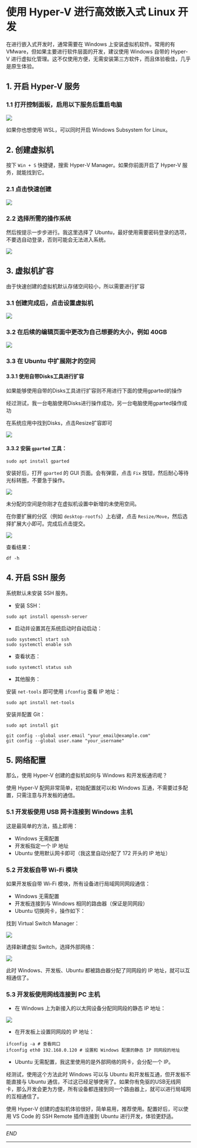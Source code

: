 # 使用 Hyper-V 进行高效嵌入式 Linux 开发

在进行嵌入式开发时，通常需要在 Windows 上安装虚拟机软件。常用的有 VMware，但如果主要进行软件层面的开发，建议使用 Windows 自带的 Hyper-V 进行虚拟化管理。这不仅使用方便，无需安装第三方软件，而且体验极佳，几乎是原生体验。

## 1. 开启 Hyper-V 服务

### 1.1 打开控制面板，启用以下服务后重启电脑

![](https://cdn.jsdelivr.net/gh/sharebravery/album/20240623224944.png)

如果你也想使用 WSL，可以同时开启 Windows Subsystem for Linux。

## 2. 创建虚拟机

按下 `Win + S` 快捷键，搜索 Hyper-V Manager。如果你前面开启了 Hyper-V 服务，就能找到它。

### 2.1 点击快速创建

![](https://cdn.jsdelivr.net/gh/sharebravery/album/20240623225412.png)

### 2.2 选择所需的操作系统

然后按提示一步步进行。我这里选择了 Ubuntu，最好使用需要密码登录的选项，不要选自动登录，否则可能会无法进入系统。

![](https://cdn.jsdelivr.net/gh/sharebravery/album/20240623225600.png)

## 3. 虚拟机扩容

由于快速创建的虚拟机默认存储空间较小，所以需要进行扩容

### 3.1 创建完成后，点击设置虚拟机

![](https://cdn.jsdelivr.net/gh/sharebravery/album/20240623230214.png)

### 3.2 在后续的编辑页面中更改为自己想要的大小，例如 40GB

![](https://cdn.jsdelivr.net/gh/sharebravery/album/20240623230419.png)

### 3.3 在 Ubuntu 中扩展刚才的空间

#### 3.3.1 使用自带Disks工具进行扩容

如果能够使用自带的Disks工具进行扩容则不用进行下面的使用gparted的操作

经过测试，我一台电脑使用Disks进行操作成功，另一台电脑使用gparted操作成功



在系统应用中找到Disks，点击Resize扩容即可

![](https://cdn.jsdelivr.net/gh/sharebravery/album@master/20240624161737.png)

#### 3.3.2 安装 `gparted` 工具：

```shell
sudo apt install gparted
```

安装好后，打开 `gparted` 的 GUI 页面。会有弹窗，点击 `Fix` 按钮，然后耐心等待光标转圈，不要急于操作。

![](https://cdn.jsdelivr.net/gh/sharebravery/album/20240623231330.png)

未分配的空间是你刚才在虚拟机设置中新增的未使用空间。

在你要扩展的分区（例如 `desktop-rootfs`）上右键，点击 `Resize/Move`，然后选择扩展大小即可。完成后点击提交。

![](https://cdn.jsdelivr.net/gh/sharebravery/album/20240623232435.png)

查看结果：

```shell
df -h
```

## 4. 开启 SSH 服务

系统默认未安装 SSH 服务。

- 安装 SSH：

```shell
sudo apt install openssh-server
```

- 启动并设置其在系统启动时自动启动：

```shell
sudo systemctl start ssh
sudo systemctl enable ssh
```

- 查看状态：

```shell
sudo systemctl status ssh
```

- 其他服务：

安装 `net-tools` 即可使用 `ifconfig` 查看 IP 地址：

```shell
sudo apt install net-tools
```

安装并配置 Git：

```shell
sudo apt install git
```

```shell
git config --global user.email "your_email@example.com"
git config --global user.name "your_username"
```

## 5. 网络配置

那么，使用 Hyper-V 创建的虚拟机如何与 Windows 和开发板通讯呢？

使用 Hyper-V 配网非常简单，初始配置就可以和 Windows 互通，不需要过多配置，只需注意与开发板的通信。

### 5.1 开发板使用 USB 网卡连接到 Windows 主机

这是最简单的方法，插上即用：

- Windows 无需配置
- 开发板指定一个 IP 地址
- Ubuntu 使用默认网卡即可（我这里自动分配了 172 开头的 IP 地址）

### 5.2 开发板自带 Wi-Fi 模块

如果开发板自带 Wi-Fi 模块，所有设备进行局域网同网段通信：

- Windows 无需配置
- 开发板连接到与 Windows 相同的路由器（保证是同网段）
- Ubuntu 切换网卡，操作如下：

找到 Virtual Switch Manager：

![](https://cdn.jsdelivr.net/gh/sharebravery/album/20240623234033.png)

选择新建虚拟 Switch，选择外部网络：

![](https://cdn.jsdelivr.net/gh/sharebravery/album/20240623234516.png)

此时 Windows、开发板、Ubuntu 都被路由器分配了同网段的 IP 地址，就可以互相通信了。

### 5.3 开发板使用网线连接到 PC 主机

- 在 Windows 上为新接入的以太网设备分配同网段的静态 IP 地址：

![](https://cdn.jsdelivr.net/gh/sharebravery/album/20240623235419.png)

- 在开发板上设置同网段的 IP 地址：

```shell
ifconfig -a # 查看网口
ifconfig eth0 192.168.0.120 # 设置和 Windows 配置的静态 IP 同网段的地址
```

- Ubuntu 无需配置，我这里使用的是外部网络的网卡，会分配一个 IP。

经测试，使用这个方法此时 Windows 可以与 Ubuntu 和开发板互通，但开发板不能直接与 Ubuntu 通信，不过这已经足够使用了。如果你有免驱的USB无线网卡，那么开发会更为方便，所有设备都连接到同一个路由器上，就可以进行局域网的互相通信了。

使用 Hyper-V 创建的虚拟机体验很好，简单易用，推荐使用。配置好后，可以使用 VS Code 的 SSH Remote 插件连接到 Ubuntu 进行开发，体验更舒适。

---

_END_

---
